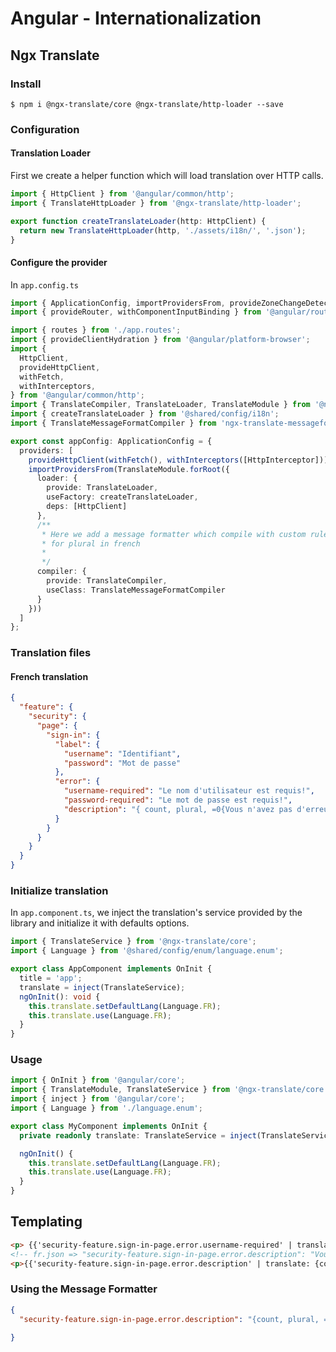 # Angular - Internationalization

## Ngx Translate

### Install

````shell
$ npm i @ngx-translate/core @ngx-translate/http-loader --save 
````
### Configuration

#### Translation Loader

First we create a helper function which will load translation over HTTP calls.
````typescript
import { HttpClient } from '@angular/common/http';
import { TranslateHttpLoader } from '@ngx-translate/http-loader';

export function createTranslateLoader(http: HttpClient) {
  return new TranslateHttpLoader(http, './assets/i18n/', '.json');
}
````

#### Configure the provider
In ``app.config.ts`` 
````typescript
import { ApplicationConfig, importProvidersFrom, provideZoneChangeDetection } from '@angular/core';
import { provideRouter, withComponentInputBinding } from '@angular/router';

import { routes } from './app.routes';
import { provideClientHydration } from '@angular/platform-browser';
import {
  HttpClient,
  provideHttpClient,
  withFetch,
  withInterceptors,
} from '@angular/common/http';
import { TranslateCompiler, TranslateLoader, TranslateModule } from '@ngx-translate/core';
import { createTranslateLoader } from '@shared/config/i18n';
import { TranslateMessageFormatCompiler } from 'ngx-translate-messageformat-compiler';

export const appConfig: ApplicationConfig = {
  providers: [
    provideHttpClient(withFetch(), withInterceptors([HttpInterceptor])),
    importProvidersFrom(TranslateModule.forRoot({
      loader: {
        provide: TranslateLoader,
        useFactory: createTranslateLoader,
        deps: [HttpClient]
      },
      /**
       * Here we add a message formatter which compile with custom rule
       * for plural in french
       *
       */
      compiler: {
        provide: TranslateCompiler,
        useClass: TranslateMessageFormatCompiler
      }
    }))
  ]
};

````

### Translation files
#### French translation

````json
{
  "feature": {
    "security": {
      "page": {
        "sign-in": {
          "label": {
            "username": "Identifiant",
            "password": "Mot de passe"
          },
          "error": {
            "username-required": "Le nom d'utilisateur est requis!",
            "password-required": "Le mot de passe est requis!",
            "description": "{ count, plural, =0{Vous n'avez pas d'erreur} one{Vous avez une erreur} other {Vous avez # erreur(s)}}"
          }
        }
      }
    }
  }
}

````

### Initialize translation

In ``app.component.ts``, we inject the translation's service provided by the library
and initialize it with defaults options.

````typescript
import { TranslateService } from '@ngx-translate/core';
import { Language } from '@shared/config/enum/language.enum';

export class AppComponent implements OnInit { 
  title = 'app'; 
  translate = inject(TranslateService); 
  ngOnInit(): void { 
    this.translate.setDefaultLang(Language.FR); 
    this.translate.use(Language.FR); 
  } 
}
````

### Usage

````typescript
import { OnInit } from '@angular/core';
import { TranslateModule, TranslateService } from '@ngx-translate/core';
import { inject } from '@angular/core';
import { Language } from './language.enum';

export class MyComponent implements OnInit {
  private readonly translate: TranslateService = inject(TranslateService);

  ngOnInit() {
    this.translate.setDefaultLang(Language.FR);
    this.translate.use(Language.FR);
  }
}

````

## Templating

````html
<p> {{'security-feature.sign-in-page.error.username-required' | translate}}</p>
<!-- fr.json => "security-feature.sign-in-page.error.description": "Vous avez {{count}} erreur(s)" -->
<p>{{'security-feature.sign-in-page.error.description' | translate: {count: errors().length} }}</p>

````

### Using the Message Formatter 

````json
{
  "security-feature.sign-in-page.error.description": "{count, plural, =0{Vous n'avez pas d'erreur} one{Vous avez une erreur} other{Vous avez {count} erreurs}}."
  
}
````